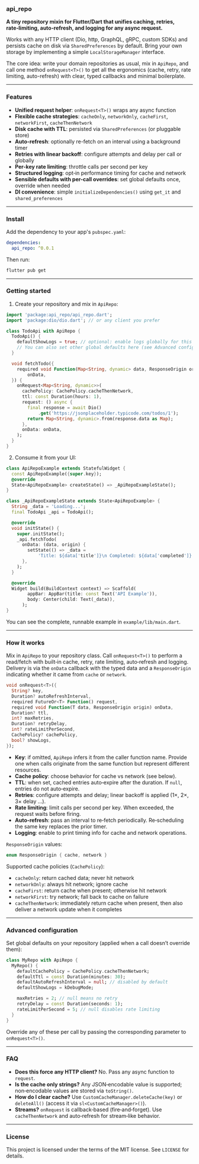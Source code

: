### api_repo

**A tiny repository mixin for Flutter/Dart that unifies caching, retries, rate‑limiting, auto‑refresh, and logging for any async request.**

Works with any HTTP client (Dio, http, GraphQL, gRPC, custom SDKs) and persists cache on disk via `SharedPreferences` by default. Bring your own storage by implementing a simple `LocalStorageManager` interface.

The core idea: write your domain repositories as usual, mix in `ApiRepo`, and call one method `onRequest<T>()` to get all the ergonomics (cache, retry, rate limiting, auto-refresh) with clear, typed callbacks and minimal boilerplate.

---

### Features

- **Unified request helper**: `onRequest<T>()` wraps any async function
- **Flexible cache strategies**: `cacheOnly`, `networkOnly`, `cacheFirst`, `networkFirst`, `cacheThenNetwork`
- **Disk cache with TTL**: persisted via `SharedPreferences` (or pluggable store)
- **Auto-refresh**: optionally re-fetch on an interval using a background timer
- **Retries with linear backoff**: configure attempts and delay per call or globally
- **Per-key rate limiting**: throttle calls per second per key
- **Structured logging**: opt‑in performance timing for cache and network
- **Sensible defaults with per-call overrides**: set global defaults once, override when needed
- **DI convenience**: simple `initializeDependencies()` using `get_it` and `shared_preferences`

---

### Install

Add the dependency to your app's `pubspec.yaml`:

```yaml
dependencies:
  api_repo: ^0.0.1
```

Then run:

```bash
flutter pub get
```

---

### Getting started

1) Create your repository and mix in `ApiRepo`:

```dart
import 'package:api_repo/api_repo.dart';
import 'package:dio/dio.dart'; // or any client you prefer

class TodoApi with ApiRepo {
  TodoApi() {
    defaultShowLogs = true; // optional: enable logs globally for this repo
    // You can also set other global defaults here (see Advanced config)
  }

  void fetchTodo({
    required void Function(Map<String, dynamic> data, ResponseOrigin origin)
        onData,
  }) {
    onRequest<Map<String, dynamic>>(
      cachePolicy: CachePolicy.cacheThenNetwork,
      ttl: const Duration(hours: 1),
      request: () async {
        final response = await Dio()
            .get('https://jsonplaceholder.typicode.com/todos/1');
        return Map<String, dynamic>.from(response.data as Map);
      },
      onData: onData,
    );
  }
}
```

2) Consume it from your UI:

```dart
class ApiRepoExample extends StatefulWidget {
  const ApiRepoExample({super.key});
  @override
  State<ApiRepoExample> createState() => _ApiRepoExampleState();
}

class _ApiRepoExampleState extends State<ApiRepoExample> {
  String _data = 'Loading...';
  final TodoApi _api = TodoApi();

  @override
  void initState() {
    super.initState();
    _api.fetchTodo(
      onData: (data, origin) {
        setState(() => _data =
            'Title: ${data['title']}\n Completed: ${data['completed']}');
      },
    );
  }

  @override
  Widget build(BuildContext context) => Scaffold(
        appBar: AppBar(title: const Text('API Example')),
        body: Center(child: Text(_data)),
      );
}
```

You can see the complete, runnable example in `example/lib/main.dart`.

---

### How it works

Mix in `ApiRepo` to your repository class. Call `onRequest<T>()` to perform a read/fetch with built‑in cache, retry, rate limiting, auto‑refresh and logging. Delivery is via the `onData` callback with the typed data and a `ResponseOrigin` indicating whether it came from `cache` or `network`.

```dart
void onRequest<T>({
  String? key,
  Duration? autoRefreshInterval,
  required FutureOr<T> Function() request,
  required void Function(T data, ResponseOrigin origin) onData,
  Duration? ttl,
  int? maxRetries,
  Duration? retryDelay,
  int? rateLimitPerSecond,
  CachePolicy? cachePolicy,
  bool? showLogs,
});
```

- **Key**: if omitted, `ApiRepo` infers it from the caller function name. Provide one when calls originate from the same function but represent different resources.
- **Cache policy**: choose behavior for cache vs network (see below).
- **TTL**: when set, cached entries auto‑expire after the duration. If `null`, entries do not auto‑expire.
- **Retries**: configure attempts and delay; linear backoff is applied (1×, 2×, 3× delay ...).
- **Rate limiting**: limit calls per second per key. When exceeded, the request waits before firing.
- **Auto‑refresh**: pass an interval to re‑fetch periodically. Re‑scheduling the same key replaces the prior timer.
- **Logging**: enable to print timing info for cache and network operations.

`ResponseOrigin` values:

```dart
enum ResponseOrigin { cache, network }
```

Supported cache policies (`CachePolicy`):

- `cacheOnly`: return cached data; never hit network
- `networkOnly`: always hit network; ignore cache
- `cacheFirst`: return cache when present; otherwise hit network
- `networkFirst`: try network; fall back to cache on failure
- `cacheThenNetwork`: immediately return cache when present, then also deliver a network update when it completes

---

### Advanced configuration

Set global defaults on your repository (applied when a call doesn’t override them):

```dart
class MyRepo with ApiRepo {
  MyRepo() {
    defaultCachePolicy = CachePolicy.cacheThenNetwork;
    defaultTtl = const Duration(minutes: 30);
    defaultAutoRefreshInterval = null; // disabled by default
    defaultShowLogs = kDebugMode;

    maxRetries = 2; // null means no retry
    retryDelay = const Duration(seconds: 1);
    rateLimitPerSecond = 5; // null disables rate limiting
  }
}
```

Override any of these per call by passing the corresponding parameter to `onRequest<T>()`.

---

### FAQ

- **Does this force any HTTP client?** No. Pass any async function to `request`.
- **Is the cache only strings?** Any JSON‑encodable value is supported; non‑encodable values are stored via `toString()`.
- **How do I clear cache?** Use `CustomCacheManager.deleteCache(key)` or `deleteAll()` (access it via `sl<CustomCacheManager>()`).
- **Streams?** `onRequest` is callback‑based (fire‑and‑forget). Use `cacheThenNetwork` and auto‑refresh for stream‑like behavior.

---

### License

This project is licensed under the terms of the MIT license. See `LICENSE` for details.
